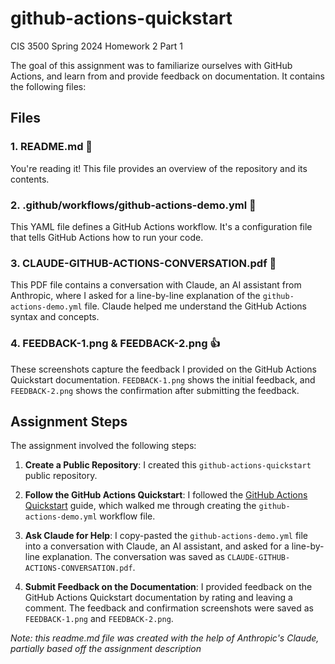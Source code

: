 # github-actions-quickstart
CIS 3500 Spring 2024 Homework 2 Part 1

The goal of this assignment was to familiarize ourselves with GitHub Actions, and learn from and provide feedback on documentation. It contains the following files:

## Files

### 1. README.md 📄
You're reading it! This file provides an overview of the repository and its contents.

### 2. .github/workflows/github-actions-demo.yml 📁
This YAML file defines a GitHub Actions workflow. It's a configuration file that tells GitHub Actions how to run your code.

### 3. CLAUDE-GITHUB-ACTIONS-CONVERSATION.pdf 💬
This PDF file contains a conversation with Claude, an AI assistant from Anthropic, where I asked for a line-by-line explanation of the `github-actions-demo.yml` file. Claude helped me understand the GitHub Actions syntax and concepts.

### 4. FEEDBACK-1.png & FEEDBACK-2.png 👍
These screenshots capture the feedback I provided on the GitHub Actions Quickstart documentation. `FEEDBACK-1.png` shows the initial feedback, and `FEEDBACK-2.png` shows the confirmation after submitting the feedback.

## Assignment Steps

The assignment involved the following steps:

1. **Create a Public Repository**: I created this `github-actions-quickstart` public repository.

2. **Follow the GitHub Actions Quickstart**: I followed the [GitHub Actions Quickstart](https://docs.github.com/en/actions/quickstart) guide, which walked me through creating the `github-actions-demo.yml` workflow file.

3. **Ask Claude for Help**: I copy-pasted the `github-actions-demo.yml` file into a conversation with Claude, an AI assistant, and asked for a line-by-line explanation. The conversation was saved as `CLAUDE-GITHUB-ACTIONS-CONVERSATION.pdf`.

4. **Submit Feedback on the Documentation**: I provided feedback on the GitHub Actions Quickstart documentation by rating and leaving a comment. The feedback and confirmation screenshots were saved as `FEEDBACK-1.png` and `FEEDBACK-2.png`.

*Note: this readme.md file was created with the help of Anthropic's Claude, partially based off the assignment description*

